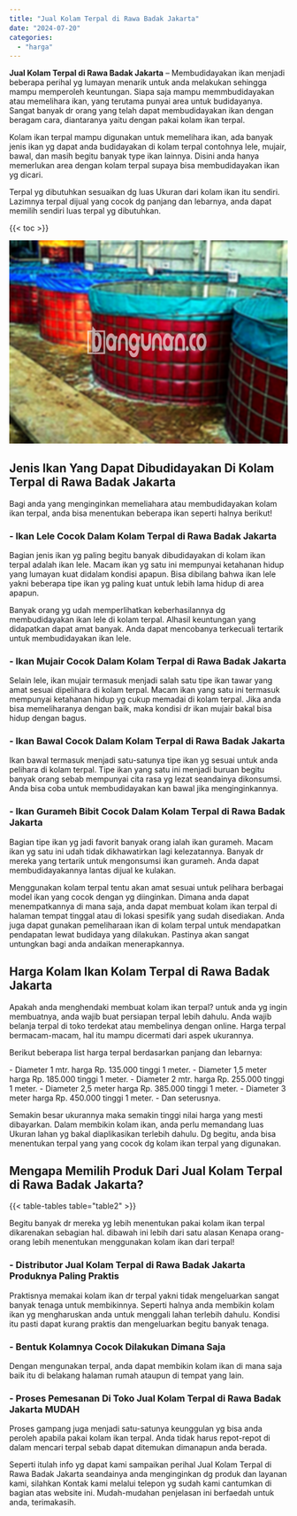 ```yaml
---
title: "Jual Kolam Terpal di Rawa Badak Jakarta"
date: "2024-07-20"
categories: 
  - "harga"
---
```


**Jual Kolam Terpal di Rawa Badak Jakarta** – Membudidayakan ikan menjadi beberapa perihal yg lumayan menarik untuk anda melakukan sehingga mampu memperoleh keuntungan. Siapa saja mampu memmbudidayakan atau memelihara ikan, yang terutama punyai area untuk budidayanya. Sangat banyak dr orang yang telah dapat membudidayakan ikan dengan beragam cara, diantaranya yaitu dengan pakai kolam ikan terpal.

Kolam ikan terpal mampu digunakan untuk memelihara ikan, ada banyak jenis ikan yg dapat anda budidayakan di kolam terpal contohnya lele, mujair, bawal, dan masih begitu banyak type ikan lainnya. Disini anda hanya memerlukan area dengan kolam terpal supaya bisa membudidayakan ikan yg dicari.

Terpal yg dibutuhkan sesuaikan dg luas Ukuran dari kolam ikan itu sendiri. Lazimnya terpal dijual yang cocok dg panjang dan lebarnya, anda dapat memilih sendiri luas terpal yg dibutuhkan.

{{< toc >}}

![Jual Kolam Terpal di Rawa Badak Jakarta](/images/jual-kolam-terpal-07.png)

## Jenis Ikan Yang Dapat Dibudidayakan Di Kolam Terpal di Rawa Badak Jakarta

Bagi anda yang menginginkan memeliahara atau membudidayakan kolam ikan terpal, anda bisa menentukan beberapa ikan seperti halnya berikut!

### \- Ikan Lele Cocok Dalam Kolam Terpal di Rawa Badak Jakarta

Bagian jenis ikan yg paling begitu banyak dibudidayakan di kolam ikan terpal adalah ikan lele. Macam ikan yg satu ini mempunyai ketahanan hidup yang lumayan kuat didalam kondisi apapun. Bisa dibilang bahwa ikan lele yakni beberapa tipe ikan yg paling kuat untuk lebih lama hidup di area apapun.

Banyak orang yg udah memperlihatkan keberhasilannya dg membudidayakan ikan lele di kolam terpal. Alhasil keuntungan yang didapatkan dapat amat banyak. Anda dapat mencobanya terkecuali tertarik untuk membudidayakan ikan lele.

### \- Ikan Mujair Cocok Dalam Kolam Terpal di Rawa Badak Jakarta

Selain lele, ikan mujair termasuk menjadi salah satu tipe ikan tawar yang amat sesuai dipelihara di kolam terpal. Macam ikan yang satu ini termasuk mempunyai ketahanan hidup yg cukup memadai di kolam terpal. Jika anda bisa memeliharanya dengan baik, maka kondisi dr ikan mujair bakal bisa hidup dengan bagus.

### \- Ikan Bawal Cocok Dalam Kolam Terpal di Rawa Badak Jakarta

Ikan bawal termasuk menjadi satu-satunya tipe ikan yg sesuai untuk anda pelihara di kolam terpal. Tipe ikan yang satu ini menjadi buruan begitu banyak orang sebab mempunyai cita rasa yg lezat seandainya dikonsumsi. Anda bisa coba untuk membudidayakan kan bawal jika menginginkannya.

### \- Ikan Gurameh Bibit Cocok Dalam Kolam Terpal di Rawa Badak Jakarta

Bagian tipe ikan yg jadi favorit banyak orang ialah ikan gurameh. Macam ikan yg satu ini udah tidak dikhawatirkan lagi kelezatannya. Banyak dr mereka yang tertarik untuk mengonsumsi ikan gurameh. Anda dapat membudidayakannya lantas dijual ke kulakan.

Menggunakan kolam terpal tentu akan amat sesuai untuk pelihara berbagai model ikan yang cocok dengan yg diinginkan. Dimana anda dapat menempatkannya di mana saja, anda dapat membuat kolam ikan terpal di halaman tempat tinggal atau di lokasi spesifik yang sudah disediakan. Anda juga dapat gunakan pemeliharaan ikan di kolam terpal untuk mendapatkan pendapatan lewat budidaya yang dilakukan. Pastinya akan sangat untungkan bagi anda andaikan menerapkannya.

## Harga Kolam Ikan Kolam Terpal di Rawa Badak Jakarta

Apakah anda menghendaki membuat kolam ikan terpal? untuk anda yg ingin membuatnya, anda wajib buat persiapan terpal lebih dahulu. Anda wajib belanja terpal di toko terdekat atau membelinya dengan online. Harga terpal bermacam-macam, hal itu mampu dicermati dari aspek ukurannya.

Berikut beberapa list harga terpal berdasarkan panjang dan lebarnya:

\- Diameter 1 mtr. harga Rp. 135.000 tinggi 1 meter. - Diameter 1,5 meter harga Rp. 185.000 tinggi 1 meter. - Diameter 2 mtr. harga Rp. 255.000 tinggi 1 meter. - Diameter 2,5 meter harga Rp. 385.000 tinggi 1 meter. - Diameter 3 meter harga Rp. 450.000 tinggi 1 meter. - Dan seterusnya.

Semakin besar ukurannya maka semakin tinggi nilai harga yang mesti dibayarkan. Dalam membikin kolam ikan, anda perlu memandang luas Ukuran lahan yg bakal diaplikasikan terlebih dahulu. Dg begitu, anda bisa menentukan terpal yang yang cocok dg kolam ikan terpal yang digunakan.

## Mengapa Memilih Produk Dari Jual Kolam Terpal di Rawa Badak Jakarta?

{{< table-tables table="table2" >}}

Begitu banyak dr mereka yg lebih menentukan pakai kolam ikan terpal dikarenakan sebagian hal. dibawah ini lebih dari satu alasan Kenapa orang-orang lebih menentukan menggunakan kolam ikan dari terpal!

### \- Distributor Jual Kolam Terpal di Rawa Badak Jakarta Produknya Paling Praktis

Praktisnya memakai kolam ikan dr terpal yakni tidak mengeluarkan sangat banyak tenaga untuk membikinnya. Seperti halnya anda membikin kolam ikan yg mengharuskan anda untuk menggali lahan terlebih dahulu. Kondisi itu pasti dapat kurang praktis dan mengeluarkan begitu banyak tenaga.

### \- Bentuk Kolamnya Cocok Dilakukan Dimana Saja

Dengan mengunakan terpal, anda dapat membikin kolam ikan di mana saja baik itu di belakang halaman rumah ataupun di tempat yang lain.

### \- Proses Pemesanan Di Toko Jual Kolam Terpal di Rawa Badak Jakarta MUDAH

Proses gampang juga menjadi satu-satunya keunggulan yg bisa anda peroleh apabila pakai kolam ikan terpal. Anda tidak harus repot-repot di dalam mencari terpal sebab dapat ditemukan dimanapun anda berada.

Seperti itulah info yg dapat kami sampaikan perihal Jual Kolam Terpal di Rawa Badak Jakarta seandainya anda menginginkan dg produk dan layanan kami, silahkan Kontak kami melalui telepon yg sudah kami cantumkan di bagian atas website ini. Mudah-mudahan penjelasan ini berfaedah untuk anda, terimakasih.
